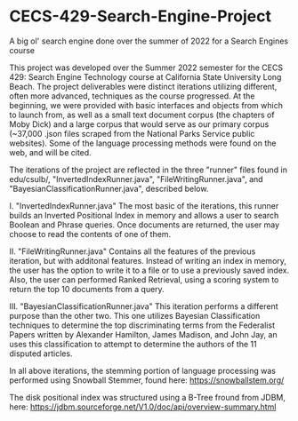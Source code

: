 # CECS-429-Search-Engine-Project
A big ol' search engine done over the summer of 2022 for a Search Engines course

This project was developed over the Summer 2022 semester for the CECS 429: Search Engine Technology course at California State University Long Beach.
The project deliverables were distinct iterations utilizing different, often more advanced, techniques as the course progressed.  At the beginning, we were provided
with basic interfaces and objects from which to launch from, as well as a small text document corpus (the chapters of Moby Dick) and a large corpus that would serve 
as our primary corpus (~37,000 .json files scraped from the National Parks Service public websites).  Some of the language processing methods were found on the web, 
and will be cited.

The iterations of the project are reflected in the three "runner" files found in edu/csulb/, "InvertedIndexRunner.java", "FileWritingRunner.java", and
"BayesianClassificationRunner.java", described below.

I.  "InvertedIndexRunner.java"
    The most basic of the iterations, this runner builds an Inverted Positional Index in memory and allows a user to search Boolean and Phrase queries.  Once documents
    are returned, the user may choose to read the contents of one of them.
    
II. "FileWritingRunner.java"
    Contains all the features of the previous iteration, but with additonal features.  Instead of writing an index in memory, the user has the option to write it to a
    file or to use a previously saved index.  Also, the user can performed Ranked Retrieval, using a scoring system to return the top 10 documents from a query.  
    
III.  "BayesianClassificationRunner.java"
      This iteration performs a different purpose than the other two.  This one utilizes Bayesian Classification techniques to determine the top discriminating terms 
      from the Federalist Papers written by Alexander Hamilton, James Madison, and John Jay, an uses this classification to attempt to determine the authors of the 
      11 disputed articles.
      
 In all above iterations, the stemming portion of language processing was performed using Snowball Stemmer, found here: https://snowballstem.org/
 
 The disk positional index was structured using a B-Tree fround from JDBM, here: https://jdbm.sourceforge.net/V1.0/doc/api/overview-summary.html
